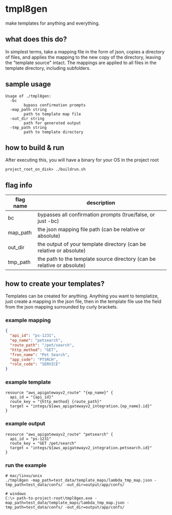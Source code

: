 # tmpl8gen
make templates for anything and everything.

## what does this do?

In simplest terms, take a mapping file in the form of json, copies a directory of files, and applies the mapping to the new copy of the directory, leaving the "template source" intact. The mappings are applied to all files in the template directory, including subfolders.

## sample usage
```shell script
Usage of ./tmpl8gen:
  -bc
    	bypass confirmation prompts
  -map_path string
    	path to template map file
  -out_dir string
    	path for generated output
  -tmp_path string
    	path to template directory
```

## how to build & run
After executing this, you will have a binary for your OS in the project root
```shell script
project_root_on_disk> ./buildrun.sh
```

## flag info
flag name | description
--------- | -----------
bc | bypasses all confirmation prompts (true/false, or just -bc)
map_path | the json mapping file path (can be relative or absolute)
out_dir | the output of your template directory (can be relative or absolute)
tmp_path | the path to the template source directory (can be relative or absolute) 

## how to create your templates?
Templates can be created for anything. Anything you want to templatize, just create a mapping in the json file, then in the template file use the field from the json mapping surrounded by curly brackets.

### example mapping
```json
{
  "api_id": "ps-1231",
  "ep_name": "petsearch",
  "route_path": "/pet/search",
  "http_method": "GET",
  "fren_name": "Pet Search",
  "app_code": "PTSRCH",
  "role_code": "SERVICE"
}
```
### example template
```hcl-terraform
resource "aws_apigatewayv2_route" "{ep_name}" {
  api_id = "{api_id}"
  route_key = "{http_method} {route_path}"
  target = "integs/${aws_apigatewayv2_integration.{ep_name}.id}"
}
```

### example output
```hcl-terraform
resource "aws_apigatewayv2_route" "petsearch" {
  api_id = "ps-1231"
  route_key = "GET /pet/search"
  target = "integs/${aws_apigatewayv2_integration.petsearch.id}"
}
```

### run the example
```shell script
# mac/linxu/unix
./tmpl8gen -map_path=test_data/template_maps/lambda_tmp_map.json -tmp_path=test_data/confs/ -out_dir=output/app/confs/
```
```shell script
# windows
C:\> path-to-project-root\tmpl8gen.exe -map_path=test_data/template_maps/lambda_tmp_map.json -tmp_path=test_data/confs/ -out_dir=output/app/confs/
```